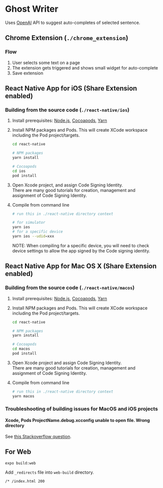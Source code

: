 # Ghost Writer

Uses [OpenAI](https://openai.com/) API to suggest auto-completes of selected sentence.

## Chrome Extension (`./chrome_extension`)

### Flow

1. User selects some text on a page
2. The extension gets triggered and shows small widget for auto-complete
3. Save extension

## React Native App for iOS (Share Extension enabled)

### Building from the source code (`./react-native/ios`)

1. Install prerequisites: [Node.js](https://nodejs.org), [Cocoapods](https://cocoapods.org/), [Yarn](https://yarnpkg.com/)
2. Install NPM packages and Pods. This will create XCode workspace including the Pod project/targets.

    ```sh
    cd react-native

    # NPM packages
    yarn install

    # Cocoapods
    cd ios
    pod install
    ```

3. Open Xcode project, and assign Code Signing Identity.  
    There are many good tutorials for creation, management and assignment of Code Signing Identity.
4. Compile from command line

    ```sh
    # run this in ./react-native directory context

    # for simulator
    yarn ios
    # for a specific device
    yarn ios --udid=xxx
    ```

    NOTE: When compiling for a specific device, you will need to check device settings to allow the app signed by the Code signing identity.

## React Native App for Mac OS X (Share Extension enabled)

### Building from the source code (`./react-native/macos`)

1. Install prerequisites: [Node.js](https://nodejs.org), [Cocoapods](https://cocoapods.org/), [Yarn](https://yarnpkg.com/)
2. Install NPM packages and Pods. This will create XCode workspace including the Pod project/targets.
  
    ```sh
    cd react-native

    # NPM packages
    yarn install

    # Cocoapods
    cd macos
    pod install
    ```

3. Open Xcode project and assign Code Signing Identity.  
    There are many good tutorials for creation, management and assignment of Code Signing Identity.
4. Compile from command line

    ```sh
    # run this in ./react-native directory context
    yarn macos
    ```

### Troubleshooting of building issues for MacOS and iOS projects

#### Xcode, Pods ProjectName.debug.xcconfig unable to open file. Wrong directory

See [this Stackoverflow question](https://stackoverflow.com/questions/55558984/xcode-pods-projectname-debug-xcconfig-unable-to-open-file-wrong-directory).


## For Web

```sh
expo build:web
```

Add `_redirects` file into `web-build` directory.

```
/* /index.html 200
```